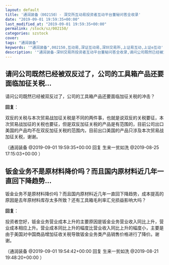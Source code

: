 ```yaml
---
layout: default
title: '通润装备（002150）- 深交所互动易投资者互动平台董秘问答全收录'
date: "2019-09-01 19:59:35+00:00"
last_modified_at: "2019-09-01 19:59:35+00:00"
permalink: /stock/sz/002150/
categories: szstock
cover: 
tags: "通润装备"
keywords: '"通润装备",002150,互动易,深证互动易,深圳交易所,上证易互动,上证e互动'
description: '"通润装备-深圳交易所投资者互动平台董秘问答全收录,请问公司既然已经被双反过了，公司的工具箱产品还要面临加征关税的冲击？"'
---
```


## 请问公司既然已经被双反过了，公司的工具箱产品还要面临加征关税...

请问公司既然已经被双反过了，公司的工具箱产品还要面临加征关税的冲击？

**回复**：

双反的关税与本次贸易战加征关税是不同的两件事，也就是说双反的关税要征，本次贸易战加征的关税也要征，但是双反加征关税的产品是有范围的，目前公司出口美国的产品均不在双反加征关税的范围内，目前出口美国的产品只涉及本次贸易战加征关税，谢谢。 

（通润装备  @2019-09-01 19:59:35+00:00 回复 生来一贫如洗  @2019-08-25 17:15:03+00:00 ）

## 钣金业务不是原材料降价吗？而且国内原材料近几年一直回下降趋势...

钣金业务不是原材料降价吗？而且国内原材料近几年一直回下降趋势，成本提高的原因是去年原材料库存太多所致？还有工具箱毛利率汇兑损益影响大吗？

**回复**：

投资者您好，钣金业务营业成本上升的主要原因是钣金业务营业收入同比上升，营业成本相应上升。营业成本同比上升的幅度比营业收入同比上升的幅度小，主要是由于美国对中国商品增加征收关税导致钣金业务类产品销售价格进行了降价。谢谢。 

（通润装备  @2019-09-01 19:54:42+00:00 回复 生来一贫如洗  @2019-08-21 19:48:20+00:00 ）

